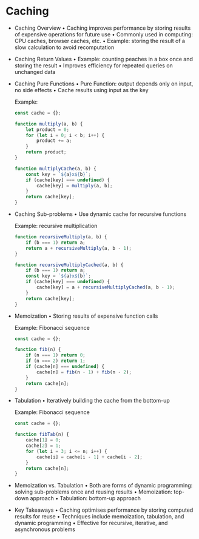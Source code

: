 # Caching

* Caching Overview
    • Caching improves performance by storing results of expensive operations for future use
    • Commonly used in computing: CPU caches, browser caches, etc.
    • Example: storing the result of a slow calculation to avoid recomputation

* Caching Return Values
    • Example: counting peaches in a box once and storing the result
    • Improves efficiency for repeated queries on unchanged data

* Caching Pure Functions
    • Pure Function: output depends only on input, no side effects
    • Cache results using input as the key

    Example:
    ```js
    const cache = {};

    function multiply(a, b) {
        let product = 0;
        for (let i = 0; i < b; i++) {
            product += a;
        }
        return product;
    }

    function multiplyCache(a, b) {
        const key = `${a}x${b}`;
        if (cache[key] === undefined) {
            cache[key] = multiply(a, b);
        }
        return cache[key];
    }
    ```

* Caching Sub-problems
    • Use dynamic cache for recursive functions

    Example: recursive multiplication
    ```js
    function recursiveMultiply(a, b) {
        if (b === 1) return a;
        return a + recursiveMultiply(a, b - 1);
    }

    function recursiveMultiplyCached(a, b) {
        if (b === 1) return a;
        const key = `${a}x${b}`;
        if (cache[key] === undefined) {
            cache[key] = a + recursiveMultiplyCached(a, b - 1);
        }
        return cache[key];
    }
    ```

* Memoization
    • Storing results of expensive function calls

    Example: Fibonacci sequence
    ```js
    const cache = {};

    function fib(n) {
        if (n === 1) return 0;
        if (n === 2) return 1;
        if (cache[n] === undefined) {
            cache[n] = fib(n - 1) + fib(n - 2);
        }
        return cache[n];
    }
    ```

* Tabulation
    • Iteratively building the cache from the bottom-up

    Example: Fibonacci sequence
    ```js
    const cache = {};

    function fibTab(n) {
        cache[1] = 0;
        cache[2] = 1;
        for (let i = 3; i <= n; i++) {
            cache[i] = cache[i - 1] + cache[i - 2];
        }
        return cache[n];
    }
    ```

* Memoization vs. Tabulation
    • Both are forms of dynamic programming: solving sub-problems once and reusing results
    • Memoization: top-down approach
    • Tabulation: bottom-up approach

* Key Takeaways
    • Caching optimises performance by storing computed results for reuse
    • Techniques include memoization, tabulation, and dynamic programming
    • Effective for recursive, iterative, and asynchronous problems
